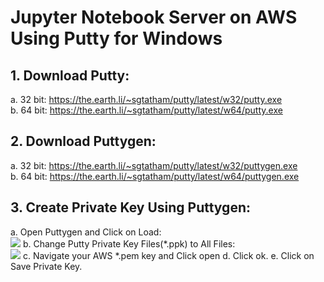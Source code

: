 # Jupyter Notebook Server on AWS Using Putty for Windows
## 1.	Download Putty:
a. 32 bit: https://the.earth.li/~sgtatham/putty/latest/w32/putty.exe<br/>
b.	64 bit: https://the.earth.li/~sgtatham/putty/latest/w64/putty.exe<br/>
## 2.	Download Puttygen:
a.	32 bit: https://the.earth.li/~sgtatham/putty/latest/w32/puttygen.exe<br/>
b.	64 bit: https://the.earth.li/~sgtatham/putty/latest/w64/puttygen.exe<br/>
## 3. Create Private Key Using Puttygen:
a.	Open Puttygen and Click on Load:<br/>
![](https://github.com/princebirring/aws-machine-learning-1/blob/master/Jupyter%20Notebook/screenshots/1.PNG)
b.	Change Putty Private Key Files(*.ppk) to All Files:<br/>
![](https://github.com/princebirring/aws-machine-learning-1/blob/master/Jupyter%20Notebook/screenshots/2.PNG)
c.	Navigate your AWS  *.pem key and Click open
d.	Click ok.
e.	Click on Save Private Key.
